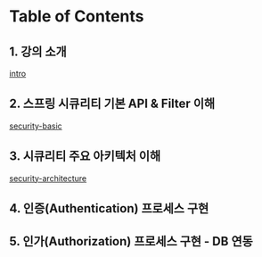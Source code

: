 # Table of Contents

## 1. 강의 소개

[intro](/docs/lecture/1.intro.md)

## 2. 스프링 시큐리티 기본 API & Filter 이해

[security-basic](/docs/lecture/2.security-basic.md)

## 3. 시큐리티 주요 아키텍처 이해 

[security-architecture](/docs/lecture/3.security-core.md)

## 4. 인증(Authentication) 프로세스 구현

## 5. 인가(Authorization) 프로세스 구현 - DB 연동